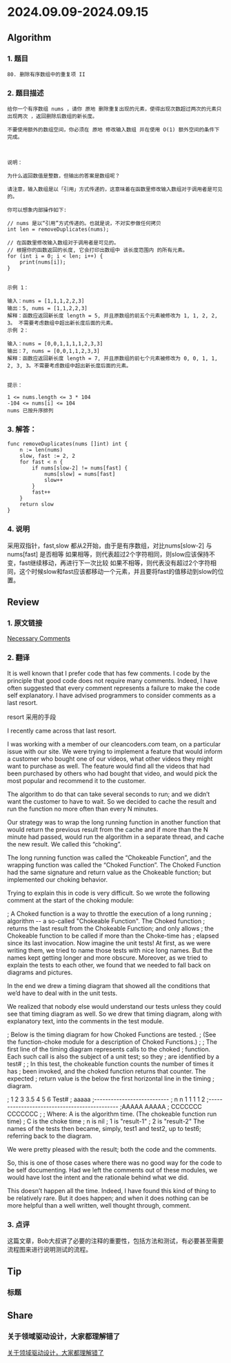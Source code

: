 # 2024.09.09-2024.09.15

## Algorithm
### 1. 题目
```
80. 删除有序数组中的重复项 II
```
### 2. 题目描述
```
给你一个有序数组 nums ，请你 原地 删除重复出现的元素，使得出现次数超过两次的元素只出现两次 ，返回删除后数组的新长度。

不要使用额外的数组空间，你必须在 原地 修改输入数组 并在使用 O(1) 额外空间的条件下完成。

 

说明：

为什么返回数值是整数，但输出的答案是数组呢？

请注意，输入数组是以「引用」方式传递的，这意味着在函数里修改输入数组对于调用者是可见的。

你可以想象内部操作如下:

// nums 是以“引用”方式传递的。也就是说，不对实参做任何拷贝
int len = removeDuplicates(nums);

// 在函数里修改输入数组对于调用者是可见的。
// 根据你的函数返回的长度, 它会打印出数组中 该长度范围内 的所有元素。
for (int i = 0; i < len; i++) {
    print(nums[i]);
}
 

示例 1：

输入：nums = [1,1,1,2,2,3]
输出：5, nums = [1,1,2,2,3]
解释：函数应返回新长度 length = 5, 并且原数组的前五个元素被修改为 1, 1, 2, 2, 3。 不需要考虑数组中超出新长度后面的元素。
示例 2：

输入：nums = [0,0,1,1,1,1,2,3,3]
输出：7, nums = [0,0,1,1,2,3,3]
解释：函数应返回新长度 length = 7, 并且原数组的前七个元素被修改为 0, 0, 1, 1, 2, 3, 3。不需要考虑数组中超出新长度后面的元素。
 

提示：

1 <= nums.length <= 3 * 104
-104 <= nums[i] <= 104
nums 已按升序排列
```

### 3. 解答：
```
func removeDuplicates(nums []int) int {
	n := len(nums)
	slow, fast := 2, 2
	for fast < n {
		if nums[slow-2] != nums[fast] {
			nums[slow] = nums[fast]
			slow++
		}
		fast++
	}
	return slow
}
```
### 4. 说明
采用双指针，fast,slow 都从2开始，由于是有序数组，对比nums[slow-2] 与 nums[fast] 是否相等
如果相等，则代表超过2个字符相同，则slow应该保持不变，fast继续移动，再进行下一次比较
如果不相等，则代表没有超过2个字符相同，这个时候slow和fast应该都移动一个元素，并且要将fast的值移动到slow的位置。

## Review
### 1. 原文链接
[Necessary Comments](https://blog.cleancoder.com/uncle-bob/2017/02/23/NecessaryComments.html)

### 2. 翻译

It is well known that I prefer code that has few comments. 
I code by the principle that good code does not require many comments. 
Indeed, I have often suggested that every comment represents a failure to make the code self explanatory.
I have advised programmers to consider comments as a last resort.

resort 采用的手段

I recently came across that last resort.

I was working with a member of our cleancoders.com team, on a particular issue with our site.
We were trying to implement a feature that would inform a customer who bought one of our videos, what other videos they might want to purchase as well. 
The feature would find all the videos that had been purchased by others who had bought that video, and would pick the most popular and recommend it to the customer.

The algorithm to do that can take several seconds to run; and we didn’t want the customer to have to wait. 
So we decided to cache the result and run the function no more often than every N minutes.

Our strategy was to wrap the long running function in another function that would return the previous result from the cache and if more than the N minute had passed, would run the algorithm in a separate thread, and cache the new result. We called this “choking”.

The long running function was called the “Chokeable Function”, and the wrapping function was called the “Choked Function”. 
The Choked Function had the same signature and return value as the Chokeable function; but implemented our choking behavior.

Trying to explain this in code is very difficult. So we wrote the following comment at the start of the choking module:

; A Choked function is a way to throttle the execution of a long running
; algorithm -- a so-called "Chokeable Function".  The Choked function
; returns the last result from the Chokeable Function; and only allows
; the Chokeable function to be called if more than the Choke-time has
; elapsed since its last invocation.
Now imagine the unit tests! At first, as we were writing them, we tried to name those tests with nice long names. 
But the names kept getting longer and more obscure. Moreover, as we tried to explain the tests to each other, we found that we needed to fall back on diagrams and pictures.

In the end we drew a timing diagram that showed all the conditions that we’d have to deal with in the unit tests.

We realized that nobody else would understand our tests unless they could see that timing diagram as well. 
So we drew that timing diagram, along with explanatory text, into the comments in the test module.

; Below is the timing diagram for how Choked Functions are tested.
; (See the function-choke module for a description of Choked Functions.)
;
; The first line of the timing diagram represents calls to the choked
; function.  Each such call is also the subject of a unit test; so they
; are identified by a test#
;
; In this test, the chokeable function counts the number of times it has
; been invoked, and the choked function returns that counter.  The expected
; return value is the below the first horizontal line in the timing
; diagram.

; 1  2  3   3.5  4  5    6  Test#
;    aaaaa
;---------------------------
; n  n  1    1   1  1    2
;---------------------------------------------
;AAAAA           AAAAA
;     CCCCCCC         CCCCCCC
;
; Where: A is the algorithm time. (The chokeable function run time)
;        C is the choke time
;        n is nil
;        1 is "result-1"
;        2 is "result-2"
The names of the tests then became, simply, test1 and test2, up to test6; referring back to the diagram.

We were pretty pleased with the result; both the code and the comments.

So, this is one of those cases where there was no good way for the code to be self documenting. 
Had we left the comments out of these modules, we would have lost the intent and the rationale behind what we did.

This doesn’t happen all the time. Indeed, I have found this kind of thing to be relatively rare. 
But it does happen; and when it does nothing can be more helpful than a well written, well thought through, comment.

### 3. 点评
这篇文章，Bob大叔讲了必要的注释的重要性，包括方法和测试，有必要甚至需要流程图来进行说明测试的流程。

## Tip
### 标题


## Share
### 关于领域驱动设计，大家都理解错了
[关于领域驱动设计，大家都理解错了](https://www.cnblogs.com/xiaoweiyu/p/18284660)